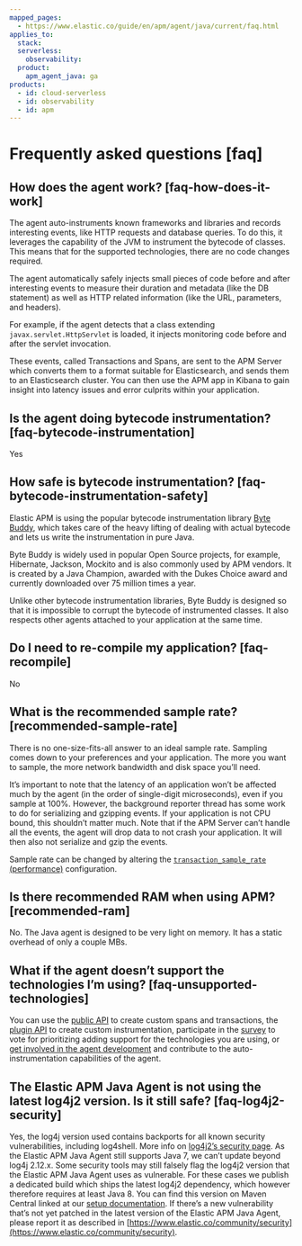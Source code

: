 ```yaml
---
mapped_pages:
  - https://www.elastic.co/guide/en/apm/agent/java/current/faq.html
applies_to:
  stack:
  serverless:
    observability:
  product:
    apm_agent_java: ga
products:
  - id: cloud-serverless
  - id: observability
  - id: apm
---
```


# Frequently asked questions [faq]


## How does the agent work? [faq-how-does-it-work]

The agent auto-instruments known frameworks and libraries and records interesting events, like HTTP requests and database queries. To do this, it leverages the capability of the JVM to instrument the bytecode of classes. This means that for the supported technologies, there are no code changes required.

The agent automatically safely injects small pieces of code before and after interesting events to measure their duration and metadata (like the DB statement) as well as HTTP related information (like the URL, parameters, and headers).

For example, if the agent detects that a class extending `javax.servlet.HttpServlet` is loaded, it injects monitoring code before and after the servlet invocation.

These events, called Transactions and Spans, are sent to the APM Server which converts them to a format suitable for Elasticsearch, and sends them to an Elasticsearch cluster. You can then use the APM app in Kibana to gain insight into latency issues and error culprits within your application.


## Is the agent doing bytecode instrumentation? [faq-bytecode-instrumentation]

Yes


## How safe is bytecode instrumentation? [faq-bytecode-instrumentation-safety]

Elastic APM is using the popular bytecode instrumentation library [Byte Buddy](http://bytebuddy.net:), which takes care of the heavy lifting of dealing with actual bytecode and lets us write the instrumentation in pure Java.

Byte Buddy is widely used in popular Open Source projects, for example, Hibernate, Jackson, Mockito and is also commonly used by APM vendors. It is created by a Java Champion, awarded with the Dukes Choice award and currently downloaded over 75 million times a year.

Unlike other bytecode instrumentation libraries, Byte Buddy is designed so that it is impossible to corrupt the bytecode of instrumented classes. It also respects other agents attached to your application at the same time.


## Do I need to re-compile my application? [faq-recompile]

No


## What is the recommended sample rate? [recommended-sample-rate]

There is no one-size-fits-all answer to an ideal sample rate. Sampling comes down to your preferences and your application. The more you want to sample, the more network bandwidth and disk space you’ll need.

It’s important to note that the latency of an application won’t be affected much by the agent (in the order of single-digit microseconds), even if you sample at 100%. However, the background reporter thread has some work to do for serializing and gzipping events. If your application is not CPU bound, this shouldn’t matter much. Note that if the APM Server can’t handle all the events, the agent will drop data to not crash your application. It will then also not serialize and gzip the events.

Sample rate can be changed by altering the [`transaction_sample_rate` (performance)](/reference/config-core.md#config-transaction-sample-rate) configuration.


## Is there recommended RAM when using APM? [recommended-ram]

No. The Java agent is designed to be very light on memory. It has a static overhead of only a couple MBs.


## What if the agent doesn’t support the technologies I’m using? [faq-unsupported-technologies]

You can use the [public API](/reference/public-api.md) to create custom spans and transactions, the [plugin API](/reference/plugin-api.md) to create custom instrumentation, participate in the [survey](https://docs.google.com/forms/d/e/1FAIpQLScd0RYiwZGrEuxykYkv9z8Hl3exx_LKCtjsqEo1OWx8BkLrOQ/viewform?usp=sf_link) to vote for prioritizing adding support for the technologies you are using, or [get involved in the agent development](https://github.com/elastic/apm-agent-java/blob/main/CONTRIBUTING.md) and contribute to the auto-instrumentation capabilities of the agent.


## The Elastic APM Java Agent is not using the latest log4j2 version. Is it still safe? [faq-log4j2-security]

Yes, the log4j version used contains backports for all known security vulnerabilities, including log4shell. More info on [log4j2’s security page](https://logging.apache.org/log4j/2.x/security.md). As the Elastic APM Java Agent still supports Java 7, we can’t update beyond log4j 2.12.x. Some security tools may still falsely flag the log4j2 version that the Elastic APM Java Agent uses as vulnerable. For these cases we publish a dedicated build which ships the latest log4j2 dependency, which however therefore requires at least Java 8. You can find this version on Maven Central linked at our [setup documentation](/reference/setup-javaagent.md#setup-javaagent-get-agent). If there’s a new vulnerability that’s not yet patched in the latest version of the Elastic APM Java Agent, please report it as described in [https://www.elastic.co/community/security](https://www.elastic.co/community/security).

